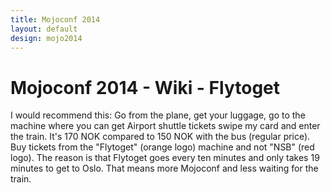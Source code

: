 ```yaml
---
title: Mojoconf 2014
layout: default
design: mojo2014
---
```


<h1>  Mojoconf 2014 - Wiki - Flytoget  </h1>  <p>I would recommend this: Go from the plane, get your luggage, go to the machine where you can get Airport shuttle tickets swipe my card and enter the train. It's 170 NOK compared to 150 NOK with the bus (regular price). Buy tickets from the &quot;Flytoget&quot; (orange logo) machine and not &quot;NSB&quot; (red logo). The reason is that Flytoget goes every ten minutes and only takes 19 minutes to get to Oslo. That means more Mojoconf and less waiting for the train.</p>
